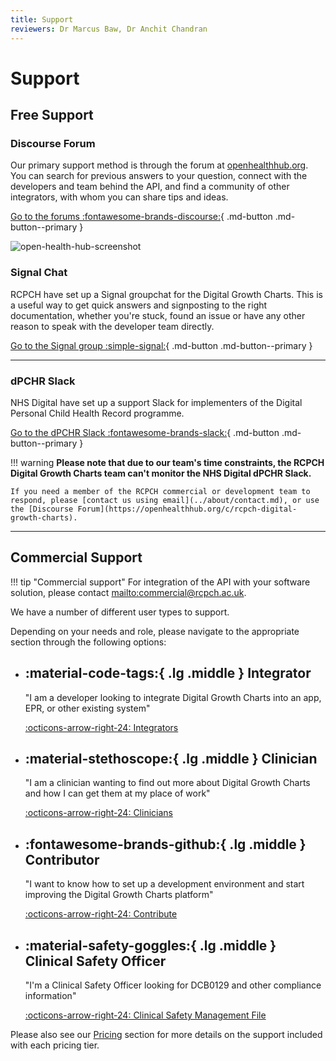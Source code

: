 ```yaml
---
title: Support
reviewers: Dr Marcus Baw, Dr Anchit Chandran
---
```

# Support

## Free Support

### Discourse Forum

Our primary support method is through the forum at [openhealthhub.org](https://openhealthhub.org/c/rcpch-digital-growth-charts). You can search for previous answers to your question, connect with the developers and team behind the API, and find a community of other integrators, with whom you can share tips and ideas.

[Go to the forums :fontawesome-brands-discourse:](https://openhealthhub.org/c/rcpch-digital-growth-charts){ .md-button .md-button--primary }

![open-health-hub-screenshot](../_assets/_images/ohh-screenshot.png)

### Signal Chat

RCPCH have set up a Signal groupchat for the Digital Growth Charts. This is a useful way to get quick answers and signposting to the right documentation, whether you're stuck, found an issue or have any other reason to speak with the developer team directly.

[Go to the Signal group :simple-signal:](https://signal.group/#CjQKIAjLf5lS9OZIAI6lsJKWP1LmeJXkUW_fzZH1ryEw3oFEEhBH-4F7WnlyYjKerjfzD6B0){ .md-button .md-button--primary }

-----

### dPCHR Slack

NHS Digital have set up a support Slack for implementers of the Digital Personal Child Health Record programme.

[Go to the dPCHR Slack :fontawesome-brands-slack:](https://join.slack.com/t/dpchrworkspace/shared_invite/zt-iz9ifaww-PWZ_3rfnsDaQxsvK9Wf51A){ .md-button .md-button--primary }

!!! warning
    **Please note that due to our team's time constraints, the RCPCH Digital Growth Charts team can't monitor the NHS Digital dPCHR Slack.**

    If you need a member of the RCPCH commercial or development team to respond, please [contact us using email](../about/contact.md), or use the [Discourse Forum](https://openhealthhub.org/c/rcpch-digital-growth-charts).

-----

## Commercial Support

!!! tip "Commercial support"
    For integration of the API with your software solution, please contact <mailto:commercial@rcpch.ac.uk>.

We have a number of different user types to support.

Depending on your needs and role, please navigate to the appropriate section through the following options:

<div class="grid cards" markdown>

-   :material-code-tags:{ .lg .middle } __Integrator__
    ---
    "I am a developer looking to integrate Digital Growth Charts into an app, EPR, or other existing system"

    [:octicons-arrow-right-24: Integrators](../integrator/getting-started.md)

-   :material-stethoscope:{ .lg .middle } __Clinician__
    ---
    "I am a clinician wanting to find out more about Digital Growth Charts and how I can get them at my place of work"

    [:octicons-arrow-right-24: Clinicians](../clinician/faqs-for-clinicians.md)

-   :fontawesome-brands-github:{ .lg .middle } __Contributor__
    ---
    "I want to know how to set up a development environment and start improving the Digital Growth Charts platform"

    [:octicons-arrow-right-24: Contribute](../developer/start-here.md)

-   :material-safety-goggles:{ .lg .middle } __Clinical Safety Officer__
    ---
    "I'm a Clinical Safety Officer looking for DCB0129 and other compliance information"

    [:octicons-arrow-right-24: Clinical Safety Management File](../safety/overview.md)

</div>

Please also see our [Pricing](../products/pricing.md) section for more details on the support included with each pricing tier.
